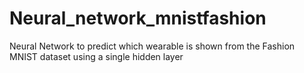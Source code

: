 # Neural_network_mnistfashion
Neural Network to predict which wearable is shown from the Fashion MNIST dataset using a single hidden layer
